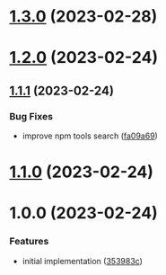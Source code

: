 # [1.3.0](https://github.com/kuritkaj/ktools/compare/v1.2.0...v1.3.0) (2023-02-28)

# [1.2.0](https://github.com/kuritkaj/ktools/compare/v1.1.1...v1.2.0) (2023-02-24)

## [1.1.1](https://github.com/kuritkaj/ktools/compare/v1.1.0...v1.1.1) (2023-02-24)


### Bug Fixes

* improve npm tools search ([fa09a69](https://github.com/kuritkaj/ktools/commit/fa09a69296e5121f1b7a5775d052aa9623660375))

# [1.1.0](https://github.com/kuritkaj/ktools/compare/v1.0.0...v1.1.0) (2023-02-24)

# 1.0.0 (2023-02-24)


### Features

* initial implementation ([353983c](https://github.com/kuritkaj/ktools/commit/353983c22b847dcc205cf34fa6e6d4a23656bc5d))
